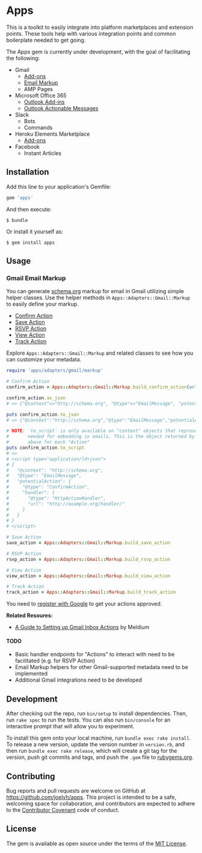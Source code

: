 # Apps

This is a toolkit to easily integrate into platform marketplaces and extension points. These tools help with various integration points and common boilerplate needed to get going.

The Apps gem is currently under development, with the goal of facilitating the following:

* Gmail
  * [Add-ons](https://developers.google.com/gmail/add-ons/)
  * [Email Markup](https://developers.google.com/gmail/markup/)
  * AMP Pages
* Microsoft Office 365
  * [Outlook Add-ins](https://docs.microsoft.com/en-us/outlook/add-ins/)
  * [Outlook Actionable Messages](https://docs.microsoft.com/en-us/outlook/actionable-messages/)
* Slack
  * Bots
  * Commands
* Heroku Elements Marketplace
  * [Add-ons](https://devcenter.heroku.com/articles/building-an-add-on)
* Facebook
  * Instant Articles

## Installation

Add this line to your application's Gemfile:

```ruby
gem 'apps'
```

And then execute:

    $ bundle

Or install it yourself as:

    $ gem install apps

## Usage

### Gmail Email Markup

You can generate [schema.org](http://schema.org) markup for email in Gmail utilizing simple helper classes. Use the helper methods in `Apps::Adapters::Gmail::Markup` to easily define your markup.

* [Confirm Action](https://developers.google.com/gmail/markup/reference/one-click-action)
* [Save Action](https://developers.google.com/gmail/markup/reference/one-click-action)
* [RSVP Action](https://developers.google.com/gmail/markup/reference/rsvp-action)
* [View Action](https://developers.google.com/gmail/markup/reference/go-to-action)
* [Track Action](https://developers.google.com/gmail/markup/reference/go-to-action)

Explore `Apps::Adapters::Gmail::Markup` and related classes to see how you can customize your metadata.

```ruby
require 'apps/adapters/gmail/markup'

# Confirm Action
confirm_action = Apps::Adapters::Gmail::Markup.build_confirm_action(url: 'http://example.org/handler/')

confirm_action.as_json
# => {"@context"=>"http://schema.org", "@type"=>"EmailMessage", "potentialAction"=>{"@type"=>"ConfirmAction", "handler"=>{"@type"=>"HttpActionHandler", "url"=>"http://example.org/handler/"}}}

puts confirm_action.to_json
# => {"@context":"http://schema.org","@type":"EmailMessage","potentialAction":{"@type":"ConfirmAction","handler":{"@type":"HttpActionHandler","url":"http://example.org/handler/"}}}

# NOTE: `to_script` is only available on "context" objects that represent the root of the markup
#       needed for embedding in emails. This is the object returned by each of the helper methods
#       above for each "Action"
puts confirm_action.to_script
# =>
# <script type="application/ld+json">
# {
#   "@context": "http://schema.org",
#   "@type": "EmailMessage",
#   "potentialAction": {
#     "@type": "ConfirmAction",
#     "handler": {
#       "@type": "HttpActionHandler",
#       "url": "http://example.org/handler/"
#     }
#   }
# }
# </script>

# Save Action
save_action = Apps::Adapters::Gmail::Markup.build_save_action

# RSVP Action
rsvp_action = Apps::Adapters::Gmail::Markup.build_rsvp_action

# View Action
view_action = Apps::Adapters::Gmail::Markup.build_view_action

# Track Action
track_action = Apps::Adapters::Gmail::Markup.build_track_action
```

You need to [register with Google](https://developers.google.com/gmail/markup/registering-with-google) to get your actions approved.

**Related Resoures:**

* [A Guide to Setting up Gmail Inbox Actions](http://blog.meldium.com/home/2014/5/19/setting-up-gmail-inbox-actions) by Meldium

#### TODO

* Basic handler endpoints for "Actions" to interact with need to be facilitated (e.g. for RSVP Action)
* Email Markup helpers for other Gmail-supported metadata need to be implemented
* Additional Gmail integrations need to be developed

## Development

After checking out the repo, run `bin/setup` to install dependencies. Then, run `rake spec` to run the tests. You can also run `bin/console` for an interactive prompt that will allow you to experiment.

To install this gem onto your local machine, run `bundle exec rake install`. To release a new version, update the version number in `version.rb`, and then run `bundle exec rake release`, which will create a git tag for the version, push git commits and tags, and push the `.gem` file to [rubygems.org](https://rubygems.org).

## Contributing

Bug reports and pull requests are welcome on GitHub at https://github.com/joelvh/apps. This project is intended to be a safe, welcoming space for collaboration, and contributors are expected to adhere to the [Contributor Covenant](http://contributor-covenant.org) code of conduct.

## License

The gem is available as open source under the terms of the [MIT License](https://opensource.org/licenses/MIT).
